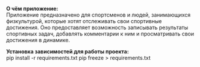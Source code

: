 **О чём приложение:**\
Приложение предназначено для спортсменов и людей, занимающихся физкультурой, которые хотят отслеживать свои спортивные 
достижения. Оно предоставляет возможность записывать результаты спортивных задач, добавлять комментарии к ним и 
просматривать свои достижения в динамике.

**Установка зависимостей для работы проекта:**\
pip install -r requirements.txt
pip freeze > requirements.txt
